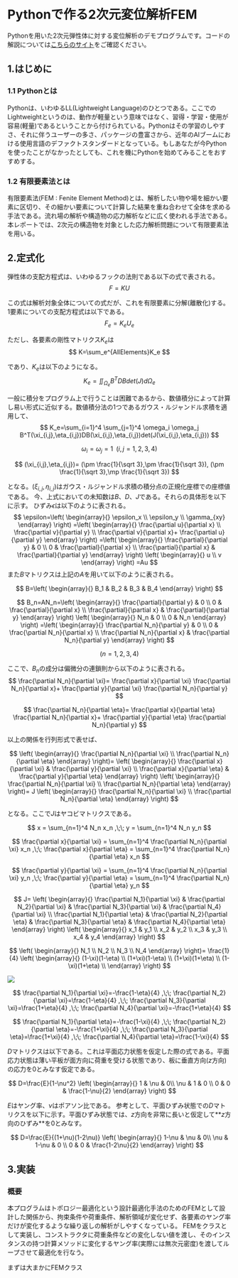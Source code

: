 # Pythonで作る2次元変位解析FEM

Pythonを用いた2次元弾性体に対する変位解析のデモプログラムです。コードの解説については[こちらのサイト](https://kulabo.github.io/2D_FEM_Python/python-2d-fem-01.html)をご確認ください。


## 1.はじめに
### 1.1 Pythonとは
Pythonは、いわゆるLL(Lightweight Language)のひとつである。ここでのLightweightというのは、動作が軽量という意味ではなく、習得・学習・使用が容易(軽量)であるということから付けられている。Pythonはその学習のしやすさ、それに伴うユーザーの多さ、パッケージの豊富さから、近年のAIブームにおける使用言語のデファクトスタンダードとなっている。もしあなたが今Pythonを使ったことがなかったとしても、これを機にPythonを始めてみることをおすすめする。

### 1.2 有限要素法とは
有限要素法(FEM : Fenite Element Method)とは、解析したい物や場を細かい要素に区切り、その細かい要素について計算した結果を重ね合わせて全体を求める手法である。流れ場の解析や構造物の応力解析などに広く使われる手法である。本レポートでは、2次元の構造物を対象とした応力解析問題について有限要素法を用いる。

## 2.定式化
弾性体の支配方程式は、いわゆるフックの法則である以下の式で表される。
$$
F=KU
$$

この式は解析対象全体についての式だが、これを有限要素に分解(離散化)する。1要素についての支配方程式は以下である。
$$
F_e=K_eU_e
$$

ただし、各要素の剛性マトリクス$K_e$は
$$
K=\sum_e^{AllElements}K_e
$$

であり、$K_e$は以下のようになる。
$$
K_e=\iint_{\Omega_e} B^TDBdet(J)d\Omega_e
$$

一般に積分をプログラム上で行うことは困難であるから、数値積分によって計算し易い形式に近似する。数値積分法の1つであるガウス・ルジャンドル求積を適用して、
$$
K_e=\sum_{i=1}^4 \sum_{j=1}^4 \omega_i \omega_j B^T(\xi_{i,j},\eta_{i,j})DB(\xi_{i,j},\eta_{i,j})det(J(\xi_{i,j},\eta_{i,j}))
$$

$$
\omega_i=\omega_j=1 \;\;(i,j=1,2,3,4)
$$

$$
(\xi_{i,j},\eta_{i,j})=
(\pm \frac{1}{\sqrt 3},\pm \frac{1}{\sqrt 3}),
(\pm \frac{1}{\sqrt 3},\mp \frac{1}{\sqrt 3})
$$

となる。$(\xi_{i,j},\eta_{i,j})$はガウス・ルジャンドル求積の積分点の正規化座標での座標値である。
今、上式においての未知数は$B$、$D$、$J$である。それらの具体形を以下に示す。
ひずみ$\epsilon$は以下のように表される。
$$
\epsilon=\left( \begin{array}{} 
\epsilon_x \\
\epsilon_y \\
\gamma_{xy}
\end{array} \right)
=\left( \begin{array}{}
\frac{\partial u}{\partial x} \\
\frac{\partial v}{\partial y} \\
\frac{\partial v}{\partial x}+
\frac{\partial u}{\partial y}
\end{array} \right)
=\left( \begin{array}{}
\frac{\partial}{\partial y} & 0 \\
0 & \frac{\partial}{\partial x} \\
\frac{\partial}{\partial x} & \frac{\partial}{\partial y}
\end{array} \right)
\left( \begin{array}{}
u \\
v
\end{array} \right)
=Au
$$
また$B$マトリクスは上記の$A$を用いて以下のように表される。

$$
B=\left( \begin{array}{}
B_1 & B_2 & B_3 & B_4 
\end{array} \right)
$$

$$
B_n=AN_n=\left( \begin{array}{}
\frac{\partial}{\partial y} & 0 \\
0 & \frac{\partial}{\partial x} \\
\frac{\partial}{\partial x} & \frac{\partial}{\partial y}
\end{array} \right)
\left( \begin{array}{}
N_n & 0 \\ 
0 & N_n
\end{array} \right)
=\left( \begin{array}{}
\frac{\partial N_n}{\partial y} & 0 \\
0 & \frac{\partial N_n}{\partial x} \\
\frac{\partial N_n}{\partial x} & \frac{\partial N_n}{\partial y}
\end{array} \right)
$$

$$
(n=1,2,3,4)
$$

ここで、$B_n$の成分は偏微分の連鎖則から以下のように表される。
$$
\frac{\partial N_n}{\partial \xi}=
\frac{\partial x}{\partial \xi} \frac{\partial N_n}{\partial x}+
\frac{\partial y}{\partial \xi} \frac{\partial N_n}{\partial y}
$$

$$
\frac{\partial N_n}{\partial \eta}=
\frac{\partial x}{\partial \eta} \frac{\partial N_n}{\partial x}+
\frac{\partial y}{\partial \eta} \frac{\partial N_n}{\partial y}
$$

以上の関係を行列形式で表せば、

$$
\left( \begin{array}{}
\frac{\partial N_n}{\partial \xi} \\ 
\frac{\partial N_n}{\partial \eta} 
\end{array} \right)=
\left( \begin{array}{}
\frac{\partial x}{\partial \xi} & \frac{\partial y}{\partial \xi} \\ 
\frac{\partial x}{\partial \eta} & \frac{\partial y}{\partial \eta}
\end{array} \right)
\left( \begin{array}{}
\frac{\partial N_n}{\partial \xi} \\ 
\frac{\partial N_n}{\partial \eta} 
\end{array} \right)=
J
\left( \begin{array}{}
\frac{\partial N_n}{\partial \xi} \\ 
\frac{\partial N_n}{\partial \eta} 
\end{array} \right)
$$

となる。ここで$J$はヤコビマトリクスである。

$$
x = \sum_{n=1}^4 N_n x_n ,\;\;
y = \sum_{n=1}^4 N_n y_n
$$

$$
\frac{\partial x}{\partial \xi} = \sum_{n=1}^4 \frac{\partial N_n}{\partial \xi} x_n
,\;\;
\frac{\partial x}{\partial \eta} = \sum_{n=1}^4 \frac{\partial N_n}{\partial \eta} x_n
$$

$$
\frac{\partial y}{\partial \xi} = \sum_{n=1}^4 \frac{\partial N_n}{\partial \xi} y_n
,\;\;
\frac{\partial y}{\partial \eta} = \sum_{n=1}^4 \frac{\partial N_n}{\partial \eta} y_n
$$

$$
J=
\left( \begin{array}{}
\frac{\partial N_1}{\partial \xi} & 
\frac{\partial N_2}{\partial \xi} &
\frac{\partial N_3}{\partial \xi} &
\frac{\partial N_4}{\partial \xi} \\ 
\frac{\partial N_1}{\partial \eta} &
\frac{\partial N_2}{\partial \eta} &
\frac{\partial N_3}{\partial \eta} &
\frac{\partial N_4}{\partial \eta} 
\end{array} \right)
\left( \begin{array}{}
x_1 & y_1 \\ 
x_2 & y_2 \\ 
x_3 & y_3 \\ 
x_4 & y_4 
\end{array} \right)
$$

$$
\left( \begin{array}{}
N_1 \\ 
N_2 \\ 
N_3 \\ 
N_4 
\end{array} \right)=
\frac{1}{4}
\left( \begin{array}{}
(1-\xi)(1-\eta) \\ 
(1+\xi)(1-\eta) \\
(1+\xi)(1+\eta) \\
(1-\xi)(1+\eta) \\
\end{array} \right)
$$

<img src="https://latex.codecogs.com/gif.latex?\ \frac{\partial N_1}{\partial \xi}=-\frac{1-\eta}{4} ,\;\;\frac{\partial N_2}{\partial \xi}=\frac{1-\eta}{4} ,\;\;" />

$$
\frac{\partial N_1}{\partial \xi}=-\frac{1-\eta}{4} ,\;\;
\frac{\partial N_2}{\partial \xi}=\frac{1-\eta}{4} ,\;\;
\frac{\partial N_3}{\partial \xi}=\frac{1+\eta}{4} ,\;\;
\frac{\partial N_4}{\partial \xi}=-\frac{1+\eta}{4}
$$

$$
\frac{\partial N_1}{\partial \eta}=-\frac{1-\xi}{4} ,\;\;
\frac{\partial N_2}{\partial \eta}=-\frac{1+\xi}{4} ,\;\;
\frac{\partial N_3}{\partial \eta}=\frac{1+\xi}{4} ,\;\;
\frac{\partial N_4}{\partial \eta}=\frac{1-\xi}{4}
$$

$D$マトリクスは以下である。これは平面応力状態を仮定した際の式である。平面応力状態は薄い平板が面方向に荷重を受ける状態であり、板に垂直方向($z$方向)の応力を0とみなす仮定である。

$$
D=\frac{E}{1-\nu^2}
\left( \begin{array}{}
1 & \nu & 0\\ 
\nu & 1 & 0 \\
0 & 0 & \frac{1-\nu}{2} 
\end{array} \right)
$$

$E$はヤング率、$\nu$はポアソン比である。
参考として、平面ひずみ状態での$D$マトリクスを以下に示す。平面ひずみ状態では、$z$方向を非常に長いと仮定して**$z$方向のひずみ**を0とみなす。

$$
D=\frac{E}{(1+\nu)(1-2\nu)}
\left( \begin{array}{}
1-\nu & \nu & 0\\ 
\nu & 1-\nu & 0 \\
0 & 0 & \frac{1-2\nu}{2} 
\end{array} \right)
$$

## 3.実装
### 概要
本プログラムはトポロジー最適化という設計最適化手法のためのFEMとして設計した関係から、拘束条件や荷重条件、解析領域が変化せず、各要素のヤング率だけが変化するような繰り返しの解析がしやすくなっている。
FEMをクラスとして実装し、コンストラクタに荷重条件などの変化しない値を渡し、そのインスタンスの持つ計算メソッドに変化するヤング率(実際には無次元密度)を渡してループさせて最適化を行なう。

まずは大まかにFEMクラス